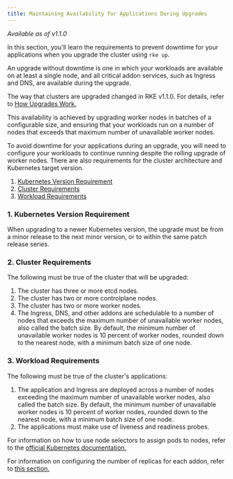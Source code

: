 ```yaml
---
title: Maintaining Availability for Applications During Upgrades
---
```


_Available as of v1.1.0_

In this section, you'll learn the requirements to prevent downtime for your applications when you upgrade the cluster using `rke up`.

An upgrade without downtime is one in which your workloads are available on at least a single node, and all critical addon services, such as Ingress and DNS, are available during the upgrade.

The way that clusters are upgraded changed in RKE v1.1.0. For details, refer to [How Upgrades Work.](../how-upgrades-work/how-upgrades-work.md)

This availability is achieved by upgrading worker nodes in batches of a configurable size, and ensuring that your workloads run on a number of nodes that exceeds that maximum number of unavailable worker nodes.

To avoid downtime for your applications during an upgrade, you will need to configure your workloads to continue running despite the rolling upgrade of worker nodes. There are also requirements for the cluster architecture and Kubernetes target version.

1. [Kubernetes Version Requirement](#1-kubernetes-version-requirement)
2. [Cluster Requirements](#2-cluster-requirements)
3. [Workload Requirements](#3-workload-requirements)

### 1. Kubernetes Version Requirement

When upgrading to a newer Kubernetes version, the upgrade must be from a minor release to the next minor version, or to within the same patch release series.

### 2. Cluster Requirements

The following must be true of the cluster that will be upgraded:

1. The cluster has three or more etcd nodes.
1. The cluster has two or more controlplane nodes.
1. The cluster has two or more worker nodes.
1. The Ingress, DNS, and other addons are schedulable to a number of nodes that exceeds the maximum number of unavailable worker nodes, also called the batch size. By default, the minimum number of unavailable worker nodes is 10 percent of worker nodes, rounded down to the nearest node, with a minimum batch size of one node.

### 3. Workload Requirements

The following must be true of the cluster's applications:

1. The application and Ingress are deployed across a number of nodes exceeding the maximum number of unavailable worker nodes, also called the batch size. By default, the minimum number of unavailable worker nodes is 10 percent of worker nodes, rounded down to the nearest node, with a minimum batch size of one node.
1. The applications must make use of liveness and readiness probes.

For information on how to use node selectors to assign pods to nodes, refer to the [official Kubernetes documentation.](https://kubernetes.io/docs/concepts/configuration/assign-pod-node/)

For information on configuring the number of replicas for each addon, refer to [this section.](../configuring-strategy/configuring-strategy.md)